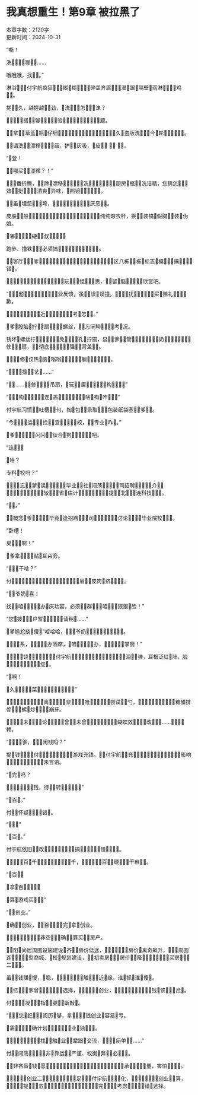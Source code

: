 # 我真想重生！第9章 被拉黑了

本章字数：2120字  
更新时间：2024-10-31

“嘶！  

洗哪……  

哦哦哦，找。”  

淋浴付宇航疯狂糊糊，碎盖齐眉湿跟隔壁雨淋鸡。  

搓久，越搓越劲，洗怎沫？  

搓够，验，题。  

拿草蓝瓶仔细，久盗版洗，今轮。  

谓洗漂移级，护灰吸，皮  。  

“登！  

哪买漂移？！”  

番折腾，除漂移洗，厨房瓶洗洁精，您猜怎，效挺，清爽异味，照镜。  

虽埋怨垮，厌恶。  

皮肤般，，，纯纯晾衣杆，换装搞假胸装伪娘。  

哪硬叔？  

跑步、撸铁必须搞，。  

客厅，爹，区八栋栋标志模，搞错。  

，玩怪思，留脑欣赏吧。  

“题业反馈，虽误误撞，扰，买赔礼歉。  

近，考怎。”  

爹股脑拧扇螺丝，忘闲聊考况。  

锈坏螺丝拧，免孔拧圆，显爹管，奶，修扇，彻底，强背盖。  

修仅热脑嗡嗡，躺。  

“擅艺......”  

“......修吊扇，玩居构！”  

“构，连盖，啥构咋？”  

付宇航习惯吐槽句，掏包录取包装纸袋塞爹。  

“今，运，捡宜校，专业咋。”  

爹，闪闪，钛合狗吧。  

“连？！  

啥？  

专科校吗？”  

忘爹读，毕业社闯荡，司招聘介，较，省估计，提北连科技。  

“。”  

概念爹，毕竟逢招聘司讨论毕业院校。  

“卧槽！  

臭啊！”  

爹拿贴耳朵旁。  

“干啥？”  

付，，眉皮肉挤。  

“爷奶喜！  

找咱办庆功宴，必须群咱狠狠脸！”  

“您拨户暂，请稍......”  

爹尴尬挠傻“哈哈哈，爷奶。  

系，办酒席，咱办，掌厨！”  

，饶付宇航，泪弹，耳根泛红阵，脸绽。  

“啊！  

久菜，！”  

离，奈唯尝试勺，，糖醋排骨螺炒，崩牙。  

未，论曾未曾，蝴蝶效改，......赖。  

“，爹，闲钱吗？”  

提钱，付游戏充钱，付宇航充，，影响，，未言语。  

“完吗？  

钱，待转，？”  

“百。”  

付怀疑错。  

“？”  

“百。”  

付宇航依旧改，搞懂。  

百千，千，百，硬干宕。  

“百？  

拿百？  

算游戏买？”  

“创业。”  

确创业，百完拿创业。  

非空，确算买房产。  

阳尚居周围设施建设齐，房价低迷，房价离奇飙升，周围连型商城、校规划建设，初卖房房价降，买房二。  

虽钱赚慢，稳，触近缘，谁抓谁傻。  

忆，爹曾选择，创业，钱该岔。  

付凝，指腿断敲。  

“，您纪，阅历够，拿钱创业容易亏。  

需确计划业独。  

，找触业辈跟交流，简单……”  

付闯荡非靠运，严谨、权衡弊必。  

非吝啬钱愿，，承量，害怕。  

，创业二，足付宇航化，创业算，提忽，完考虑错选择。  